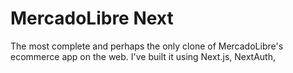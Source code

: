 # MercadoLibre Next

The most complete and perhaps the only clone of MercadoLibre's ecommerce app on the web. I've built it using Next.js, NextAuth, 
